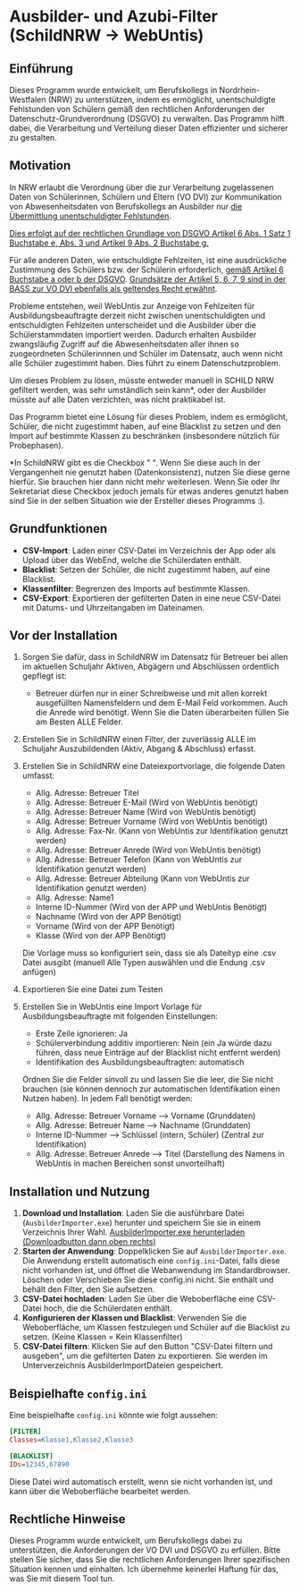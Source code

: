 # Ausbilder- und Azubi-Filter (SchildNRW -> WebUntis)

## Einführung

Dieses Programm wurde entwickelt, um Berufskollegs in Nordrhein-Westfalen (NRW) zu unterstützen, indem es ermöglicht, unentschuldigte Fehlstunden von Schülern gemäß den rechtlichen Anforderungen der Datenschutz-Grundverordnung (DSGVO) zu verwalten. Das Programm hilft dabei, die Verarbeitung und Verteilung dieser Daten effizienter und sicherer zu gestalten.

## Motivation

In NRW erlaubt die Verordnung über die zur Verarbeitung zugelassenen Daten von Schülerinnen, Schülern und Eltern (VO DVI) zur Kommunikation von Abwesenheitsdaten von Berufskollegs an Ausbilder nur [die Übermittlung unentschuldigter Fehlstunden](https://bass.schul-welt.de/101.htm#:~:text=4.%20Erreichbarkeit%2C-,5.%20Angaben%20zu%20unentschuldigten%20Schulvers%C3%A4umnissen.,-(5)%20Zur%20Organisation).

[Dies erfolgt auf der rechtlichen Grundlage von DSGVO Artikel 6 Abs. 1 Satz 1 Buchstabe e, Abs. 3 und Artikel 9 Abs. 2 Buchstabe g.](https://bass.schul-welt.de/101.htm#:~:text=Nach%20Artikel%206%20Abs.%201%20Satz%201%20Buchstabe%20e%2C%20Abs.%203%20und%20Artikel%209%20Abs.%202%20Buchstabe%20g)

Für alle anderen Daten, wie entschuldigte Fehlzeiten, ist eine ausdrückliche Zustimmung des Schülers bzw. der Schülerin erforderlich, [gemäß Artikel 6 Buchstabe a oder b der DSGVO](https://dsgvo-gesetz.de/art-6-dsgvo/#:~:text=Die%20betroffene%20Person,betroffenen%20Person%20erfolgen%3B). [Grundsätze der Artikel 5, 6, 7, 9 sind in der BASS zur VO DVI ebenfalls als geltendes Recht erwähnt](https://bass.schul-welt.de/101.htm#:~:text=insbesondere,6%2C%207%2C%209).



Probleme entstehen, weil WebUntis zur Anzeige von Fehlzeiten für Ausbildungsbeauftragte derzeit nicht zwischen unentschuldigten und entschuldigten Fehlzeiten unterscheidet und die Ausbilder über die Schülerstammdaten importiert werden. Dadurch erhalten Ausbilder zwangsläufig Zugriff auf die Abwesenheitsdaten aller ihnen so zuogeordneten Schülerinnnen und Schüler im Datensatz, auch wenn nicht alle Schüler zugestimmt haben. Dies führt zu einem Datenschutzproblem.

Um dieses Problem zu lösen, müsste entweder manuell in SCHILD NRW gefiltert werden, was sehr umständlich sein kann*, oder der Ausbilder müsste auf alle Daten verzichten, was nicht praktikabel ist.

Das Programm bietet eine Lösung für dieses Problem, indem es ermöglicht, Schüler, die nicht zugestimmt haben, auf eine Blacklist zu setzen und den Import auf bestimmte Klassen zu beschränken (insbesondere nützlich für Probephasen).

*In SchildNRW gibt es die Checkbox " ". Wenn Sie diese auch in der Vergangenheit nie genutzt haben (Datenkonsistenz), nutzen Sie diese gerne hierfür. Sie brauchen hier dann nicht mehr weiterlesen. Wenn Sie oder Ihr Sekretariat diese Checkbox jedoch jemals für etwas anderes genutzt haben sind Sie in der selben Situation wie der Ersteller dieses Programms :). 

## Grundfunktionen

- **CSV-Import**: Laden einer CSV-Datei im Verzeichnis der App oder als Upload über das WebEnd, welche die Schülerdaten enthält.
- **Blacklist**: Setzen der Schüler, die nicht zugestimmt haben, auf eine Blacklist.
- **Klassenfilter**: Begrenzen des Imports auf bestimmte Klassen.
- **CSV-Export**: Exportieren der gefilterten Daten in eine neue CSV-Datei mit Datums- und Uhrzeitangaben im Dateinamen.

## Vor der Installation

1. Sorgen Sie dafür, dass in SchildNRW im Datensatz für Betreuer bei allen im aktuellen Schuljahr Aktiven, Abgägern und Abschlüssen ordentlich gepflegt ist:
   - Betreuer dürfen nur in einer Schreibweise und mit allen korrekt ausgefüllten Namensfeldern und dem E-Mail Feld vorkommen. Auch die Anrede wird benötigt. Wenn Sie die Daten überarbeiten füllen Sie am Besten ALLE Felder.
2. Erstellen Sie in SchildNRW einen Filter, der zuverlässig ALLE im Schuljahr Auszubildenden (Aktiv, Abgang & Abschluss) erfasst.
3. Erstellen Sie in SchildNRW eine Dateiexportvorlage, die folgende Daten umfasst:
   - Allg. Adresse: Betreuer Titel 
   - Allg. Adresse: Betreuer E-Mail (Wird von WebUntis benötigt)
   - Allg. Adresse: Betreuer Name (Wird von WebUntis benötigt)
   - Allg. Adresse: Betreuer Vorname (Wird von WebUntis benötigt)
   - Allg. Adresse: Fax-Nr. (Kann von WebUntis zur Identifikation genutzt werden)
   - Allg. Adresse: Betreuer Anrede (Wird von WebUntis benötigt)
   - Allg. Adresse: Betreuer Telefon (Kann von WebUntis zur Identifikation genutzt werden)
   - Allg. Adresse: Betreuer Abteilung (Kann von WebUntis zur Identifikation genutzt werden)
   - Allg. Adresse: Name1
   - Interne ID-Nummer    (Wird von der APP und WebUntis Benötigt)
   - Nachname             (Wird von der APP Benötigt)
   - Vorname              (Wird von der APP Benötigt)
   - Klasse               (Wird von der APP Benötigt)

   Die Vorlage muss so konfiguriert sein, dass sie als Dateityp eine .csv Datei ausgibt (manuell Alle Typen auswählen und die Endung .csv anfügen)
4. Exportieren Sie eine Datei zum Testen
5. Erstellen Sie in WebUntis eine Import Vorlage für Ausbildungsbeauftragte mit folgenden Einstellungen:
   - Erste Zeile ignorieren: Ja
   - Schülerverbindung additiv importieren: Nein (ein Ja würde dazu führen, dass neue Einträge auf der Blacklist nicht entfernt werden)
   - Identifikation des Ausbildungsbeauftragten: automatisch
   
   Ordnen Sie die Felder sinvoll zu und lassen Sie die leer, die Sie nicht brauchen (sie können dennoch zur automatischen Identifikation einen Nutzen haben).
   In jedem Fall benötigt werden:
   
   - Allg. Adresse: Betreuer Vorname --> Vorname (Grunddaten)
   - Allg. Adresse: Betreuer Name --> Nachname (Grunddaten)
   - Interne ID-Nummer --> Schlüssel (intern, Schüler) (Zentral zur Identifikation)
   - Allg. Adresse: Betreuer Anrede --> Titel (Darstellung des Namens in WebUntis in machen Bereichen sonst unvorteilhaft)

## Installation und Nutzung

1. **Download und Installation**: Laden Sie die ausführbare Datei (`AusbilderImporter.exe`) herunter und speichern Sie sie in einem Verzeichnis Ihrer Wahl.  [AusbilderImporter.exe herunterladen (Downloadbutton dann oben rechts)](AusbilderImporterFlask/dist/AusbilderImporter.exe)
2. **Starten der Anwendung**: Doppelklicken Sie auf `AusbilderImporter.exe`. Die Anwendung erstellt automatisch eine `config.ini`-Datei, falls diese nicht vorhanden ist, und öffnet die Webanwendung im Standardbrowser. Löschen oder Verschieben Sie diese config.ini nicht. Sie enthält und behält den Filter, den Sie aufsetzen.
3. **CSV-Datei hochladen**: Laden Sie über die Weboberfläche eine CSV-Datei hoch, die die Schülerdaten enthält.
4. **Konfigurieren der Klassen und Blacklist**: Verwenden Sie die Weboberfläche, um Klassen festzulegen und Schüler auf die Blacklist zu setzen. (Keine Klassen = Kein Klassenfilter)
5. **CSV-Datei filtern**: Klicken Sie auf den Button "CSV-Datei filtern und ausgeben", um die gefilterten Daten zu exportieren. Sie werden im Unterverzeichnis AusbilderImportDateien gespeichert.

## Beispielhafte `config.ini`

Eine beispielhafte `config.ini` könnte wie folgt aussehen:

```ini
[FILTER]
Classes=Klasse1,Klasse2,Klasse3

[BLACKLIST]
IDs=12345,67890
```
Diese Datei wird automatisch erstellt, wenn sie nicht vorhanden ist, und kann über die Weboberfläche bearbeitet werden.

 ## Rechtliche Hinweise
Dieses Programm wurde entwickelt, um Berufskollegs dabei zu unterstützen, die Anforderungen der VO DVI und DSGVO zu erfüllen. Bitte stellen Sie sicher, dass Sie die rechtlichen Anforderungen Ihrer spezifischen Situation kennen und einhalten.
Ich übernehme keinerlei Haftung für das, was Sie mit diesem Tool tun.
